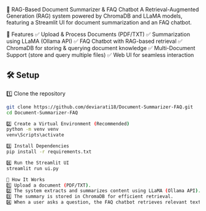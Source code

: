 🧠 RAG-Based Document Summarizer & FAQ Chatbot
A Retrieval-Augmented Generation (RAG) system powered by ChromaDB and LLaMA models, featuring a Streamlit UI for document summarization and an FAQ chatbot.

🚀 Features
✅ Upload & Process Documents (PDF/TXT)
✅ Summarization using LLaMA (Ollama API)
✅ FAQ Chatbot with RAG-based retrieval
✅ ChromaDB for storing & querying document knowledge
✅ Multi-Document Support (store and query multiple files)
✅ Web UI for seamless interaction

## 🛠 Setup
1️⃣ Clone the repository  
```sh
git clone https://github.com/deviarati18/Document-Summarizer-FAQ.git
cd Document-Summarizer-FAQ

2️⃣ Create a Virtual Environment (Recommended)
python -m venv venv
venv\Scripts\activate

3️⃣ Install Dependencies
pip install -r requirements.txt

4️⃣ Run the Streamlit UI
streamlit run ui.py

📌 How It Works
1️⃣ Upload a document (PDF/TXT).
2️⃣ The system extracts and summarizes content using LLaMA (Ollama API).
3️⃣ The summary is stored in ChromaDB for efficient retrieval.
4️⃣ When a user asks a question, the FAQ chatbot retrieves relevant text using RAG and generates an answer.
